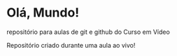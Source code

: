 # Olá, Mundo!
 repositório para aulas de git e github do Curso em Vídeo
 
 Repositório criado durante uma aula ao vivo!